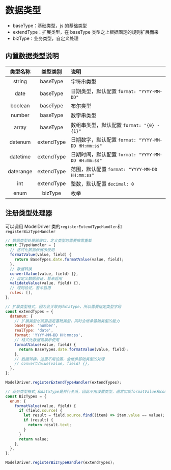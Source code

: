 # 数据类型

- baseType：基础类型，js 的基础类型
- extendType：扩展类型，在 baseType 类型之上根据固定的规则扩展而来
- bizType：业务类型，自定义处理

## 内置数据类型说明

| 类型名称  |  类型类别  | 说明                                               |
| :-------: | :--------: | :------------------------------------------------- |
|  string   |  baseType  | 字符串类型                                         |
|   date    |  baseType  | 日期类型，默认配置 `format: "YYYY-MM-DD"`          |
|  boolean  |  baseType  | 布尔类型                                           |
|  number   |  baseType  | 数字串类型                                         |
|   array   |  baseType  | 数组串类型，默认配置 `format: "{0} - {1}"`         |
|  datenum  | extendType | 日期数字，默认配置 `format: "YYYY-MM-DD HH:mm:ss"` |
| datetime  | extendType | 日期时间，默认配置 `format: "YYYY-MM-DD HH:mm:ss"` |
| daterange | extendType | 范围，默认配置 `format: "YYYY-MM-DD HH:mm:ss"`     |
|    int    | extendType | 整数，默认配置 `decimal: 0`                        |
|   enum    |  bizType   | 枚举                                               |

## 注册类型处理器

可以调用 ModelDriver 类的`registerExtendTypeHandler`和`registerBizTypeHandler`

```js
// 数据类型处理器接口，定义类型时需要按需重载
const ITypeHandler = {
  // 格式化数据做展示使用
  formatValue(value, field) {
    return BaseTypes.date.formatValue(value, field);
  },
  // 数据转换
  convertValue(value, field) {},
  // 自定义数据验证，暂未启用
  validateValue(value, field) {},
  // 规则验证，暂未启用
  rules: [],
};

// 扩展类型格式，因为会关联到dataType，所以需要指定类型字段
const extendTypes = {
  datenum: {
    // 扩展类型必须要指定基础类型，同时会继承基础类型的能力
    baseType: 'number',
    realType: 'date',
    format: 'YYYY-MM-DD HH:mm:ss',
    // 格式化数据做展示使用
    formatValue(value, field) {
      return BaseTypes.date.formatValue(value, field);
    },
    // 数据转换，这里不用设置，会继承基础类型的处理
    // convertValue(value, field) {},
  },
};

ModelDriver.registerExtendTypeHandler(extendTypes);

// 业务类型格式,和dataType是并行关系，因此不用设置类型，通常实现formatValue和convertValue就可以了
const BizTypes = {
  enum: {
    formatValue(value, field) {
      if (field.source) {
        let result = field.source.find((item) => item.value == value);
        if (result) {
          return result.text;
        }
      }
      return value;
    },
  },
};

ModelDriver.registerBizTypeHandler(extendTypes);
```
